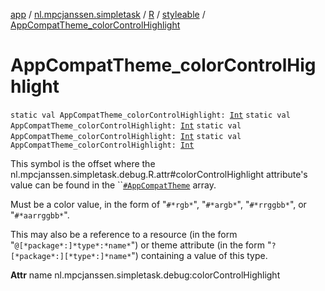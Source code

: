 [app](../../../index.md) / [nl.mpcjanssen.simpletask](../../index.md) / [R](../index.md) / [styleable](index.md) / [AppCompatTheme_colorControlHighlight](.)

# AppCompatTheme_colorControlHighlight

`static val AppCompatTheme_colorControlHighlight: `[`Int`](https://kotlinlang.org/api/latest/jvm/stdlib/kotlin/-int/index.html)
`static val AppCompatTheme_colorControlHighlight: `[`Int`](https://kotlinlang.org/api/latest/jvm/stdlib/kotlin/-int/index.html)
`static val AppCompatTheme_colorControlHighlight: `[`Int`](https://kotlinlang.org/api/latest/jvm/stdlib/kotlin/-int/index.html)
`static val AppCompatTheme_colorControlHighlight: `[`Int`](https://kotlinlang.org/api/latest/jvm/stdlib/kotlin/-int/index.html)

This symbol is the offset where the nl.mpcjanssen.simpletask.debug.R.attr#colorControlHighlight attribute's value can be found in the ``[`#AppCompatTheme`](-app-compat-theme.md) array.

Must be a color value, in the form of "`#*rgb*`", "`#*argb*`", "`#*rrggbb*`", or "`#*aarrggbb*`".

This may also be a reference to a resource (in the form "`@[*package*:]*type*:*name*`") or theme attribute (in the form "`?[*package*:][*type*:]*name*`") containing a value of this type.

**Attr**
name nl.mpcjanssen.simpletask.debug:colorControlHighlight

